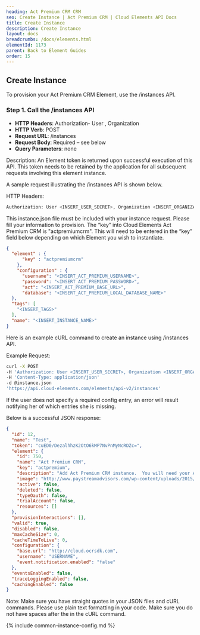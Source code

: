 ```yaml
---
heading: Act Premium CRM CRM
seo: Create Instance | Act Premium CRM | Cloud Elements API Docs
title: Create Instance
description: Create Instance
layout: docs
breadcrumbs: /docs/elements.html
elementId: 1173
parent: Back to Element Guides
order: 15
---
```


## Create Instance

To provision your Act Premium CRM Element, use the /instances API.

### Step 1. Call the /instances API

* __HTTP Headers__: Authorization- User <user secret>, Organization <organization secret>
* __HTTP Verb__: POST
* __Request URL__: /instances
* __Request Body__: Required – see below
* __Query Parameters__: none

Description: An Element token is returned upon successful execution of this API. This token needs to be retained by the application for all subsequent requests involving this element instance.

A sample request illustrating the /instances API is shown below.

HTTP Headers:

```bash
Authorization: User <INSERT_USER_SECRET>, Organization <INSERT_ORGANIZATION_SECRET>

```
This instance.json file must be included with your instance request.  Please fill your information to provision.  The “key” into Cloud Elements Act Premium CRM is "actpremiumcrm".  This will need to be entered in the “key” field below depending on which Element you wish to instantiate.

```json
{
  "element" : {
      "key" : "actpremiumcrm"
    },
    "configuration" : {
      "username": "<INSERT_ACT_PREMIUM_USERNAME>",
      "password": "<INSERT_ACT_PREMIUM_PASSWORD>",
      "act": "<INSERT_ACT_PREMIUM_BASE_URL>",
      "database": "<INSERT_ACT_PREMIUM_LOCAL_DATABASE_NAME>"
  },
  "tags": [
    "<INSERT_TAGS>"
  ],
  "name": "<INSERT_INSTANCE_NAME>"
}
```

Here is an example cURL command to create an instance using /instances API.

Example Request:

```bash
curl -X POST
-H 'Authorization: User <INSERT_USER_SECRET>, Organization <INSERT_ORGANIZATION_SECRET>'
-H 'Content-Type: application/json'
-d @instance.json
'https://api.cloud-elements.com/elements/api-v2/instances'
```

If the user does not specify a required config entry, an error will result notifying her of which entries she is missing.

Below is a successful JSON response:

```json
{
  "id": 12,
  "name": "Test",
  "token": "cuED0/DezalhhzK2OtO6kMP7NvPnMyNcRDZc=",
  "element": {
    "id": 750,
    "name": "Act Premium CRM",
    "key": "actpremium",
    "description": "Add Act Premium CRM instance.  You will need your Act Premium CRM account details to create an instance",
    "image": "http://www.paystreamadvisors.com/wp-content/uploads/2015/01/Act Premium CRM-Logo_340x170_01-new.gif",
    "active": false,
    "deleted": false,
    "typeOauth": false,
    "trialAccount": false,
    "resources": []
  },
  "provisionInteractions": [],
  "valid": true,
  "disabled": false,
  "maxCacheSize": 0,
  "cacheTimeToLive": 0,
  "configuration": {
    "base.url": "http://cloud.ocrsdk.com",
    "username": "USERNAME",
    "event.notification.enabled": "false"
  },
  "eventsEnabled": false,
  "traceLoggingEnabled": false,
  "cachingEnabled": false
}
```

Note:  Make sure you have straight quotes in your JSON files and cURL commands.  Please use plain text formatting in your code.  Make sure you do not have spaces after the in the cURL command.

{% include common-instance-config.md %}
